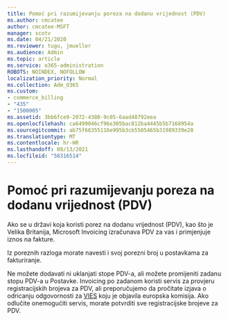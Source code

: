 ```yaml
---
title: Pomoć pri razumijevanju poreza na dodanu vrijednost (PDV)
ms.author: cmcatee
author: cmcatee-MSFT
manager: scotv
ms.date: 04/21/2020
ms.reviewer: tugu, jmueller
ms.audience: Admin
ms.topic: article
ms.service: o365-administration
ROBOTS: NOINDEX, NOFOLLOW
localization_priority: Normal
ms.collection: Adm_O365
ms.custom:
- commerce_billing
- "435"
- "1500005"
ms.assetid: 3bb6fce9-2072-4380-9c05-6aad40792eea
ms.openlocfilehash: ca6499046cf96e305bac812ba4445b5b7168954a
ms.sourcegitcommit: ab75f66355116e995b3cb5505465b31989339e28
ms.translationtype: MT
ms.contentlocale: hr-HR
ms.lasthandoff: 08/13/2021
ms.locfileid: "58316514"
---
```

# <a name="help-understanding-value-added-tax-vat"></a>Pomoć pri razumijevanju poreza na dodanu vrijednost (PDV)

Ako se u državi koja koristi porez na dodanu vrijednost (PDV), kao što je Velika Britanija, Microsoft Invoicing izračunava PDV za vas i primjenjuje iznos na fakture.
  
Iz poreznih razloga morate navesti i svoj porezni broj u postavkama za fakturiranje.
  
Ne možete dodavati ni uklanjati stope PDV-a, ali možete promijeniti zadanu stopu PDV-a u Postavke. Invoicing po zadanom koristi servis za provjeru registracijskih brojeva za PDV, ali preporučujemo da pročitate izjava o odricanju odgovornosti za [VIES](https://go.microsoft.com/fwlink/?LinkID=841741) koju je objavila europska komisija. Ako odlučite onemogućiti servis, morate potvrditi sve registracijske brojeve za PDV.